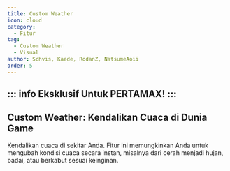 ```yaml
---
title: Custom Weather
icon: cloud
category:
  - Fitur
tag:
  - Custom Weather
  - Visual
author: Schvis, Kaede, RodanZ, NatsumeAoii
order: 5
---
```

::: info Eksklusif Untuk PERTAMAX!
:::
---
## Custom Weather: Kendalikan Cuaca di Dunia Game

Kendalikan cuaca di sekitar Anda. Fitur ini memungkinkan Anda untuk mengubah kondisi cuaca secara instan, misalnya dari cerah menjadi hujan, badai, atau berkabut sesuai keinginan.